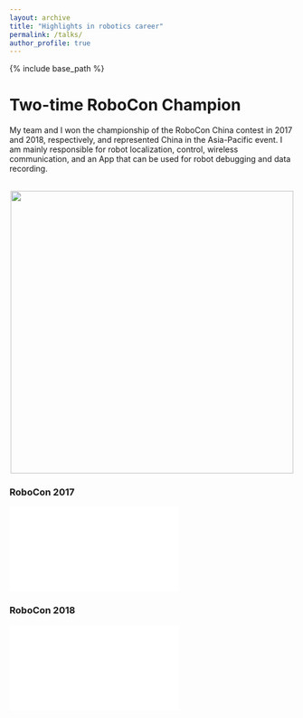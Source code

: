 ```yaml
---
layout: archive
title: "Highlights in robotics career"
permalink: /talks/
author_profile: true
---
```


{% include base_path %}


# Two-time RoboCon Champion
My team and I won the championship of the RoboCon China contest in 2017 and 2018, respectively, and represented China in the Asia-Pacific event. I am mainly responsible for robot localization, control, wireless communication, and an App that can be used for robot debugging and data recording.

<br/>
<div align=center >
    <img src="/images/heying2.jpg" width="500"/>
</div>

### RoboCon 2017
    
<iframe src="//player.bilibili.com/player.html?aid=55401887&bvid=BV1u4411P7xp&cid=96870545&page=1" scrolling="yes" border="0" frameborder="no" framespacing="0" allowfullscreen="true"> </iframe>

### RoboCon 2018
  
<iframe src="//player.bilibili.com/player.html?aid=60191717&bvid=BV1Kt411J7xn&cid=104804289&page=1" scrolling="no" border="0" frameborder="no" framespacing="0" allowfullscreen="true"> </iframe>

